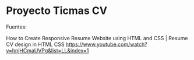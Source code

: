 # Proyecto Ticmas CV

Fuentes: 

How to Create Responsive Resume Website using HTML and CSS | Resume CV design in HTML CSS https://www.youtube.com/watch?v=hnjHCmaUVPg&list=LL&index=1
